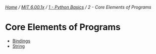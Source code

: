 _[Home](../../../) / [MIT 6.00.1x](../../) / [1 - Python Basics](../) / 2 - Core Elements of Programs_
# Core Elements of Programs

- [Bindings](./01-bindings.md)
- [String](./02-strings.md)

